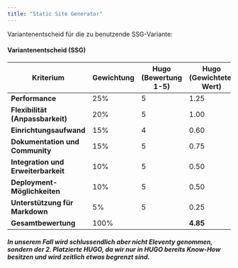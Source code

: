 ```yaml
---
title: "Static Site Generator"
---
```


Variantenentscheid für die zu benutzende SSG-Variante:

#### Variantenentscheid (SSG)

| **Kriterium**                       | **Gewichtung** | **Hugo (Bewertung 1-5)** | **Hugo (Gewichteter Wert)** | **Eleventy (Bewertung 1-5)** | **Eleventy (Gewichteter Wert)** | **Gatsby (Bewertung 1-5)** | **Gatsby (Gewichteter Wert)** | **Jekyll (Bewertung 1-5)** | **Jekyll (Gewichteter Wert)** |
| ----------------------------------- | -------------- | ------------------------ | --------------------------- | ---------------------------- | ------------------------------- | -------------------------- | ----------------------------- | -------------------------- | ----------------------------- |
| **Performance**                     | 25%            | 5                        | 1.25                        | 4                            | 1.00                            | 4                          | 1.00                          | 3                          | 0.75                          |
| **Flexibilität (Anpassbarkeit)**    | 20%            | 5                        | 1.00                        | 5                            | 1.00                            | 4                          | 0.80                          | 4                          | 0.80                          |
| **Einrichtungsaufwand**             | 15%            | 4                        | 0.60                        | 5                            | 0.75                            | 4                          | 0.60                          | 3                          | 0.45                          |
| **Dokumentation und Community**     | 15%            | 5                        | 0.75                        | 4                            | 0.60                            | 4                          | 0.60                          | 5                          | 0.75                          |
| **Integration und Erweiterbarkeit** | 10%            | 5                        | 0.50                        | 5                            | 0.50                            | 5                          | 0.50                          | 4                          | 0.40                          |
| **Deployment-Möglichkeiten**        | 10%            | 5                        | 0.50                        | 5                            | 0.50                            | 5                          | 0.50                          | 5                          | 0.50                          |
| **Unterstützung für Markdown**      | 5%             | 5                        | 0.25                        | 5                            | 0.25                            | 5                          | 0.25                          | 5                          | 0.25                          |
| **Gesamtbewertung**                 | 100%           |                          | **4.85**                    |                              | **4.90**                        |                            | **4.60**                      |                            | **4.30**                      |

##### In unserem Fall wird schlussendlich aber nicht Eleventy genommen, sondern der 2. Platzierte HUGO, da wir nur in HUGO bereits Know-How besitzen und wird zeitlich etwas begrenzt sind.
